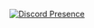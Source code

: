[![Discord Presence](https://lanyard.cnrad.dev/api/937730925532418119)](https://discord.com/users/937730925532418119)
